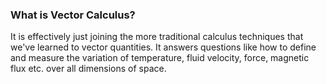 ### What is Vector Calculus?
It is effectively just joining the more traditional calculus techniques that we've learned to vector quantities.
It answers questions like how to define and measure the variation of temperature, fluid velocity, force, magnetic flux etc. over all dimensions of space. 
